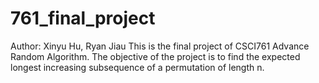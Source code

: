 # 761_final_project
Author: Xinyu Hu, Ryan Jiau
This is the final project of CSCI761 Advance Random Algorithm.
The objective of the project is to find the expected longest increasing subsequence of a permutation of length n.

